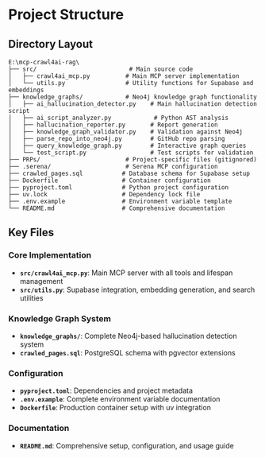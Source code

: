 # Project Structure

## Directory Layout

```
E:\mcp-crawl4ai-rag\
├── src/                          # Main source code
│   ├── crawl4ai_mcp.py          # Main MCP server implementation
│   └── utils.py                 # Utility functions for Supabase and embeddings
├── knowledge_graphs/            # Neo4j knowledge graph functionality
│   ├── ai_hallucination_detector.py    # Main hallucination detection script
│   ├── ai_script_analyzer.py            # Python AST analysis
│   ├── hallucination_reporter.py       # Report generation
│   ├── knowledge_graph_validator.py    # Validation against Neo4j
│   ├── parse_repo_into_neo4j.py        # GitHub repo parsing
│   ├── query_knowledge_graph.py        # Interactive graph queries
│   └── test_script.py                  # Test scripts for validation
├── PRPs/                        # Project-specific files (gitignored)
├── .serena/                     # Serena MCP configuration
├── crawled_pages.sql           # Database schema for Supabase setup
├── Dockerfile                  # Container configuration
├── pyproject.toml              # Python project configuration
├── uv.lock                     # Dependency lock file
├── .env.example                # Environment variable template
└── README.md                   # Comprehensive documentation
```

## Key Files

### Core Implementation
- **`src/crawl4ai_mcp.py`**: Main MCP server with all tools and lifespan management
- **`src/utils.py`**: Supabase integration, embedding generation, and search utilities

### Knowledge Graph System
- **`knowledge_graphs/`**: Complete Neo4j-based hallucination detection system
- **`crawled_pages.sql`**: PostgreSQL schema with pgvector extensions

### Configuration
- **`pyproject.toml`**: Dependencies and project metadata
- **`.env.example`**: Complete environment variable documentation
- **`Dockerfile`**: Production container setup with uv integration

### Documentation
- **`README.md`**: Comprehensive setup, configuration, and usage guide